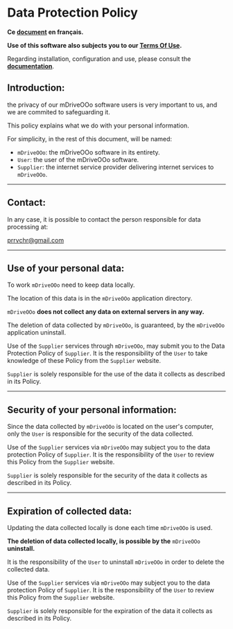 # Data Protection Policy

**Ce [document][1] en français.**

**Use of this software also subjects you to our [Terms Of Use][2].**

Regarding installation, configuration and use, please consult the **[documentation][3]**.

## Introduction:

the privacy of our mDriveOOo software users is very important to us, and we are commited to safeguarding it.

This policy explains what we do with your personal information.

For simplicity, in the rest of this document, will be named:
- `mDriveOOo`:  the mDriveOOo software in its entirety.
- `User`: the user of the mDriveOOo software.
- `Supplier`: the internet service provider delivering internet services to `mDriveOOo`.

___
## Contact:

In any case, it is possible to contact the person responsible for data processing at:

prrvchr@gmail.com

___
## Use of your personal data:

To work `mDriveOOo` need to keep data locally.

The location of this data is in the `mDriveOOo` application directory.

`mDriveOOo` **does not collect any data on external servers in any way.**

The deletion of data collected by `mDriveOOo`, is guaranteed, by the `mDriveOOo` application uninstall.

Use of the `Supplier` services through `mDriveOOo`, may submit you to the Data Protection Policy of `Supplier`. It is the responsibility of the `User` to take knowledge of these Policy from the `Supplier` website.

`Supplier` is solely responsible for the use of the data it collects as described in its Policy.

___
## Security of your personal information:

Since the data collected by `mDriveOOo` is located on the user's computer, only the `User` is responsible for the security of the data collected.

Use of the `Supplier` services via `mDriveOOo` may subject you to the data protection Policy of `Supplier`. It is the responsibility of the `User` to review this Policy from the `Supplier` website.

`Supplier` is solely responsible for the security of the data it collects as described in its Policy.

___
## Expiration of collected data:

Updating the data collected locally is done each time `mDriveOOo` is used.

**The deletion of data collected locally, is possible by the** `mDriveOOo` **uninstall.**

It is the responsibility of the `User` to uninstall `mDriveOOo` in order to delete the collected data.

Use of the `Supplier` services via `mDriveOOo` may subject you to the data protection Policy of `Supplier`. It is the responsibility of the `User` to review this Policy from the `Supplier` website.

`Supplier` is solely responsible for the expiration of the data it collects as described in its Policy.

[1]: <https://prrvchr.github.io/mDriveOOo/source/mDriveOOo/registration/PrivacyPolicy_fr>
[2]: <https://prrvchr.github.io/mDriveOOo/source/mDriveOOo/registration/TermsOfUse_en>
[3]: <https://prrvchr.github.io/mDriveOOo>
